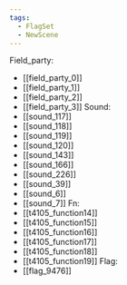 ```yaml
---
tags:
  - FlagSet
  - NewScene
---
```

Field_party:
- [[field_party_0]]
- [[field_party_1]]
- [[field_party_2]]
- [[field_party_3]]
Sound:
- [[sound_117]]
- [[sound_118]]
- [[sound_119]]
- [[sound_120]]
- [[sound_143]]
- [[sound_166]]
- [[sound_226]]
- [[sound_39]]
- [[sound_6]]
- [[sound_7]]
Fn:
- [[t4105_function14]]
- [[t4105_function15]]
- [[t4105_function16]]
- [[t4105_function17]]
- [[t4105_function18]]
- [[t4105_function19]]
Flag:
- [[flag_9476]]
